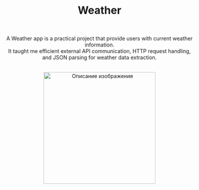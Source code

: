 <div align="center">
  <h1><b>Weather</b></h1>
</div>
<br>
<p align="center">A Weather app is a practical project that provide users with current weather information.<br>It taught me efficient external API communication, HTTP request handling, and JSON parsing for weather data extraction.</p>
<br>
<div align="center">
    <img src="https://github.com/nasoviva/Weather/blob/main/Main" alt="Описание изображения" width="300"/>
</div>
